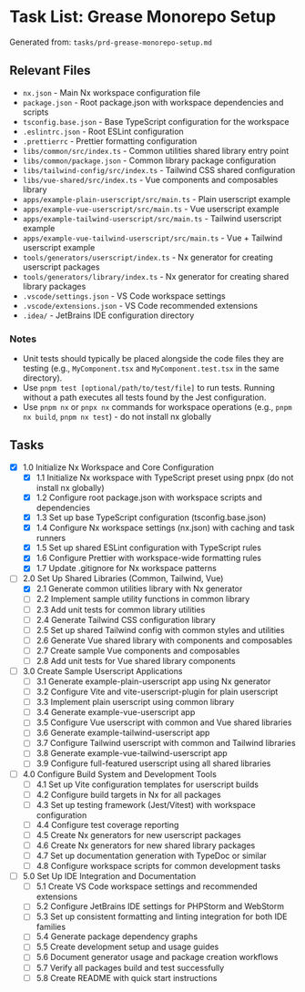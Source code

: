 # Task List: Grease Monorepo Setup

Generated from: `tasks/prd-grease-monorepo-setup.md`

## Relevant Files

- `nx.json` - Main Nx workspace configuration file
- `package.json` - Root package.json with workspace dependencies and scripts
- `tsconfig.base.json` - Base TypeScript configuration for the workspace
- `.eslintrc.json` - Root ESLint configuration
- `.prettierrc` - Prettier formatting configuration
- `libs/common/src/index.ts` - Common utilities shared library entry point
- `libs/common/package.json` - Common library package configuration
- `libs/tailwind-config/src/index.ts` - Tailwind CSS shared configuration
- `libs/vue-shared/src/index.ts` - Vue components and composables library
- `apps/example-plain-userscript/src/main.ts` - Plain userscript example
- `apps/example-vue-userscript/src/main.ts` - Vue userscript example
- `apps/example-tailwind-userscript/src/main.ts` - Tailwind userscript example
- `apps/example-vue-tailwind-userscript/src/main.ts` - Vue + Tailwind userscript example
- `tools/generators/userscript/index.ts` - Nx generator for creating userscript packages
- `tools/generators/library/index.ts` - Nx generator for creating shared library packages
- `.vscode/settings.json` - VS Code workspace settings
- `.vscode/extensions.json` - VS Code recommended extensions
- `.idea/` - JetBrains IDE configuration directory

### Notes

- Unit tests should typically be placed alongside the code files they are testing (e.g., `MyComponent.tsx` and `MyComponent.test.tsx` in the same directory).
- Use `pnpm test [optional/path/to/test/file]` to run tests. Running without a path executes all tests found by the Jest configuration.
- Use `pnpm nx` or `pnpx nx` commands for workspace operations (e.g., `pnpm nx build`, `pnpm nx test`) - do not install nx globally

## Tasks

- [x] 1.0 Initialize Nx Workspace and Core Configuration
  - [x] 1.1 Initialize Nx workspace with TypeScript preset using pnpx (do not install nx globally)
  - [x] 1.2 Configure root package.json with workspace scripts and dependencies
  - [x] 1.3 Set up base TypeScript configuration (tsconfig.base.json)
  - [x] 1.4 Configure Nx workspace settings (nx.json) with caching and task runners
  - [x] 1.5 Set up shared ESLint configuration with TypeScript rules
  - [x] 1.6 Configure Prettier with workspace-wide formatting rules
  - [x] 1.7 Update .gitignore for Nx workspace patterns

- [ ] 2.0 Set Up Shared Libraries (Common, Tailwind, Vue)
  - [x] 2.1 Generate common utilities library with Nx generator
  - [ ] 2.2 Implement sample utility functions in common library
  - [ ] 2.3 Add unit tests for common library utilities
  - [ ] 2.4 Generate Tailwind CSS configuration library
  - [ ] 2.5 Set up shared Tailwind config with common styles and utilities
  - [ ] 2.6 Generate Vue shared library with components and composables
  - [ ] 2.7 Create sample Vue components and composables
  - [ ] 2.8 Add unit tests for Vue shared library components

- [ ] 3.0 Create Sample Userscript Applications
  - [ ] 3.1 Generate example-plain-userscript app using Nx generator
  - [ ] 3.2 Configure Vite and vite-userscript-plugin for plain userscript
  - [ ] 3.3 Implement plain userscript using common library
  - [ ] 3.4 Generate example-vue-userscript app
  - [ ] 3.5 Configure Vue userscript with common and Vue shared libraries
  - [ ] 3.6 Generate example-tailwind-userscript app
  - [ ] 3.7 Configure Tailwind userscript with common and Tailwind libraries
  - [ ] 3.8 Generate example-vue-tailwind-userscript app
  - [ ] 3.9 Configure full-featured userscript using all shared libraries

- [ ] 4.0 Configure Build System and Development Tools
  - [ ] 4.1 Set up Vite configuration templates for userscript builds
  - [ ] 4.2 Configure build targets in Nx for all packages
  - [ ] 4.3 Set up testing framework (Jest/Vitest) with workspace configuration
  - [ ] 4.4 Configure test coverage reporting
  - [ ] 4.5 Create Nx generators for new userscript packages
  - [ ] 4.6 Create Nx generators for new shared library packages
  - [ ] 4.7 Set up documentation generation with TypeDoc or similar
  - [ ] 4.8 Configure workspace scripts for common development tasks

- [ ] 5.0 Set Up IDE Integration and Documentation
  - [ ] 5.1 Create VS Code workspace settings and recommended extensions
  - [ ] 5.2 Configure JetBrains IDE settings for PHPStorm and WebStorm
  - [ ] 5.3 Set up consistent formatting and linting integration for both IDE families
  - [ ] 5.4 Generate package dependency graphs
  - [ ] 5.5 Create development setup and usage guides
  - [ ] 5.6 Document generator usage and package creation workflows
  - [ ] 5.7 Verify all packages build and test successfully
  - [ ] 5.8 Create README with quick start instructions